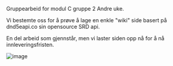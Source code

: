 Gruppearbeid for modul C gruppe 2 Andre uke.

Vi bestemte oss for å prøve å lage en enkle "wiki" side basert på dnd5eapi.co sin opensource SRD api.

En del arbeid som gjennstår, men vi laster siden opp nå for å nå innleveringsfristen.

![image](https://github.com/JohnB08/ModulCGruppe2Oppgave2/assets/142892183/a0aa6425-3c24-43c3-b4c9-f29d631dbee7)
